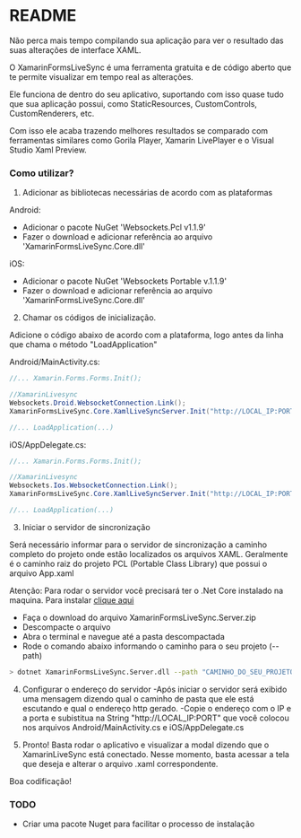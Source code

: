 # README #

Não perca mais tempo compilando sua aplicação para ver o resultado das suas alterações de interface XAML.

O XamarinFormsLiveSync é uma ferramenta gratuita e de código aberto que te permite visualizar em tempo real as alterações.

Ele funciona de dentro do seu aplicativo, suportando com isso quase tudo que sua aplicação possui, como StaticResources, CustomControls, CustomRenderers, etc.

Com isso ele acaba trazendo melhores resultados se comparado com ferramentas similares como Gorila Player, Xamarin LivePlayer e o Visual Studio Xaml Preview.

### Como utilizar? ###

1) Adicionar as bibliotecas necessárias de acordo com as plataformas

Android:
- Adicionar o pacote NuGet 'Websockets.Pcl v1.1.9'
- Fazer o download e adicionar referência ao arquivo 'XamarinFormsLiveSync.Core.dll'

iOS:
- Adicionar o pacote NuGet 'Websockets Portable v.1.1.9'
- Fazer o download e adicionar referência ao arquivo 'XamarinFormsLiveSync.Core.dll'

2) Chamar os códigos de inicialização.

Adicione o código abaixo de acordo com a plataforma, logo antes da linha que chama o método "LoadApplication"

Android/MainActivity.cs:
 
```C#
//... Xamarin.Forms.Forms.Init();

//XamarinLivesync
Websockets.Droid.WebsocketConnection.Link();
XamarinFormsLiveSync.Core.XamlLiveSyncServer.Init("http://LOCAL_IP:PORT");

//... LoadApplication(...)
```

iOS/AppDelegate.cs:

```C#
//... Xamarin.Forms.Forms.Init();

//XamarinLivesync
Websockets.Ios.WebsocketConnection.Link();
XamarinFormsLiveSync.Core.XamlLiveSyncServer.Init("http://LOCAL_IP:PORT");

//... LoadApplication(...)
```

3) Iniciar o servidor de sincronização

Será necessário informar para o servidor de sincronização a caminho completo do projeto onde estão localizados os arquivos XAML. Geralmente é o caminho raiz do projeto PCL (Portable Class Library) que possui o arquivo App.xaml

Atenção: Para rodar o servidor você precisará ter o .Net Core instalado na maquina. Para instalar [clique aqui](https://www.microsoft.com/net/download/core)

- Faça o download do arquivo XamarinFormsLiveSync.Server.zip
- Descompacte o arquivo
- Abra o terminal e navegue até a pasta descompactada
- Rode o comando abaixo informando o caminho para o seu projeto (--path) 
```bash
> dotnet XamarinFormsLiveSync.Server.dll --path "CAMINHO_DO_SEU_PROJETO_COM_OS_XAML"
```

4) Configurar o endereço do servidor
-Após iniciar o servidor será exibido uma mensagem dizendo qual o caminho de pasta que ele está escutando e qual o endereço http gerado. 
-Copie o endereço com o IP e a porta e subistitua na String "http://LOCAL_IP:PORT" que você colocou nos arquivos Android/MainActivity.cs e iOS/AppDelegate.cs

5) Pronto! 
Basta rodar o aplicativo e visualizar a modal dizendo que o XamarinLiveSync está conectado.
Nesse momento, basta acessar a tela que deseja e alterar o arquivo .xaml correspondente.

Boa codificação!

### TODO ###
- Criar uma pacote Nuget para facilitar o processo de instalação
